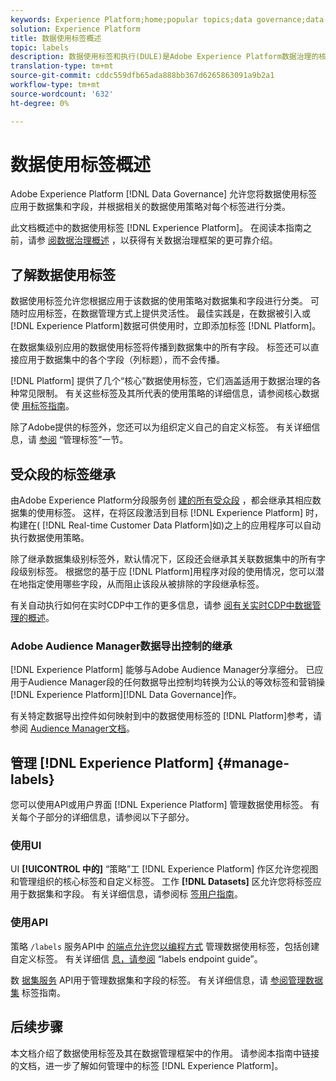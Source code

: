 ```yaml
---
keywords: Experience Platform;home;popular topics;data governance;data usage label api;policy service api;data usage labels overview
solution: Experience Platform
title: 数据使用标签概述
topic: labels
description: 数据使用标签和执行(DULE)是Adobe Experience Platform数据治理的核心机制。 DULE功能允许您将数据使用标签应用到数据集和字段，并根据相关的数据使用策略对每个标签进行分类。 此文档概述Experience Platform中的数据使用标签（也称为DULE标签）。
translation-type: tm+mt
source-git-commit: cddc559dfb65ada888bb367d6265863091a9b2a1
workflow-type: tm+mt
source-wordcount: '632'
ht-degree: 0%

---
```



# 数据使用标签概述

Adobe Experience Platform [!DNL Data Governance] 允许您将数据使用标签应用于数据集和字段，并根据相关的数据使用策略对每个标签进行分类。

此文档概述中的数据使用标签 [!DNL Experience Platform]。 在阅读本指南之前，请参 [阅数据治理概述](../home.md) ，以获得有关数据治理框架的更可靠介绍。

## 了解数据使用标签

数据使用标签允许您根据应用于该数据的使用策略对数据集和字段进行分类。 可随时应用标签，在数据管理方式上提供灵活性。 最佳实践是，在数据被引入或 [!DNL Experience Platform]数据可供使用时，立即添加标签 [!DNL Platform]。

在数据集级别应用的数据使用标签将传播到数据集中的所有字段。 标签还可以直接应用于数据集中的各个字段（列标题），而不会传播。

[!DNL Platform] 提供了几个“核心”数据使用标签，它们涵盖适用于数据治理的各种常见限制。 有关这些标签及其所代表的使用策略的详细信息，请参阅核心数据使 [用标签指南](reference.md)。

除了Adobe提供的标签外，您还可以为组织定义自己的自定义标签。 有关详细信息，请 [参阅](#manage-labels) “管理标签”一节。

## 受众段的标签继承

由Adobe Experience Platform分段服务创 [建的所有受众段](../../segmentation/home.md) ，都会继承其相应数据集的使用标签。 这样，在将区段激活到目标 [!DNL Experience Platform] 时，构建在( [!DNL Real-time Customer Data Platform]如)之上的应用程序可以自动执行数据使用策略。

除了继承数据集级别标签外，默认情况下，区段还会继承其关联数据集中的所有字段级别标签。 根据您的基于应 [!DNL Platform]用程序对段的使用情况，您可以潜在地指定使用哪些字段，从而阻止该段从被排除的字段继承标签。

有关自动执行如何在实时CDP中工作的更多信息，请参 [阅有关实时CDP中数据管理的概述](../../rtcdp/privacy/data-governance-overview.md#enforce-data-usage-compliance)。

### Adobe Audience Manager数据导出控制的继承

[!DNL Experience Platform] 能够与Adobe Audience Manager分享细分。 已应用于Audience Manager段的任何数据导出控制均转换为公认的等效标签和营销操 [!DNL Experience Platform][!DNL Data Governance]作。

有关特定数据导出控件如何映射到中的数据使用标签的 [!DNL Platform]参考，请参阅 [Audience Manager文档](https://docs.adobe.com/content/help/en/audience-manager/user-guide/implementation-integration-guides/integration-experience-platform/aam-aep-audience-sharing.html#aam-data-export-control-in-aep)。

## 管理 [!DNL Experience Platform] {#manage-labels}

您可以使用API或用户界面 [!DNL Experience Platform] 管理数据使用标签。 有关每个子部分的详细信息，请参阅以下子部分。

### 使用UI

UI **[!UICONTROL 中的]** “策略”工 [!DNL Experience Platform] 作区允许您视图和管理组织的核心标签和自定义标签。 工作 **[!DNL Datasets]** 区允许您将标签应用于数据集和字段。 有关详细信息，请参阅标 [签用户指南](user-guide.md)。

### 使用API

策略 `/labels` 服务API中 [的端点允许您以编程方式](https://www.adobe.io/apis/experienceplatform/home/api-reference.html#!acpdr/swagger-specs/dule-policy-service.yaml) 管理数据使用标签，包括创建自定义标签。 有关详细信 [息，请参阅](../api/labels.md) “labels endpoint guide”。

数 [据集服务](https://www.adobe.io/apis/experienceplatform/home/api-reference.html#!acpdr/swagger-specs/dataset-service.yaml) API用于管理数据集和字段的标签。 有关详细信息，请 [参阅管理数据集](./dataset-api.md) 标签指南。

## 后续步骤

本文档介绍了数据使用标签及其在数据管理框架中的作用。 请参阅本指南中链接的文档，进一步了解如何管理中的标签 [!DNL Experience Platform]。